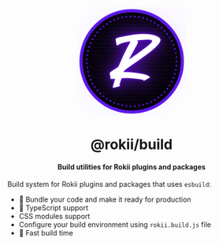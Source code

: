 <p align="center">
    <img width="220" src="https://raw.githubusercontent.com/RokiiApp/developers/main/assets/icon.svg" />
</p>

<h1 align="center">@rokii/build</h1>
<h4 align="center">Build utilities for Rokii plugins and packages</h4>

Build system for Rokii plugins and packages that uses `esbuild`:

- 💫 Bundle your code and make it ready for production
- 🛟 TypeScript support
- CSS modules support
- Configure your build environment using `rokii.build.js` file
- 🚄 Fast build time
